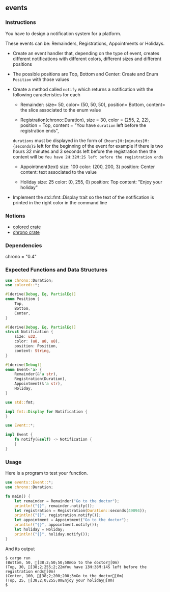 ## events

### Instructions

You have to design a notification system for a platform.

These events can be: Remainders, Registrations, Appointments or Holidays.

- Create an event handler that, depending on the type of event, creates different notifications with different colors, different sizes and different positions

- The possible positions are Top, Bottom and Center: Create and Enum `Position` with those values

- Create a method called `notify` which returns a notification with the following caracteristics for each

  - Remainder:
    size= 50,
    color= (50, 50, 50),
    position= Bottom,
    content= the slice associated to the enum value

  - Registration(chrono::Duration),
    size = 30,
    color = (255, 2, 22),
    position = Top,
    content = "You have `duration` left before the registration ends",

  `durations` must be displayed in the form of `{hours}H:{minutes}M:{seconds}S` left for the beginning of the event for example if there is two hours 32 minutes and 3 seconds left before the registration then the content will be `You have 2H:32M:2S left before the registration ends`

  - Appointment(text)
    size: 100
    color: (200, 200, 3)
    position: Center
    content: text associated to the value

  - Holiday
    size: 25
    color: (0, 255, 0)
    position: Top
    content: "Enjoy your holiday"

- Implement the std::fmt::Display trait so the text of the notification is printed in the right color in the command line

### Notions

- [colored crate](https://docs.rs/colored/2.0.0/colored/)
- [chrono crate](https://crates.io/crates/chrono)

### Dependencies

chrono = "0.4"

### Expected Functions and Data Structures

```rust
use chrono::Duration;
use colored::*;

#[derive(Debug, Eq, PartialEq)]
enum Position {
	Top,
	Bottom,
	Center,
}

#[derive(Debug, Eq, PartialEq)]
struct Notification {
	size: u32,
	color: (u8, u8, u8),
	position: Position,
	content: String,
}

#[derive(Debug)]
enum Event<'a> {
	Remainder(&'a str),
	Registration(Duration),
	Appointment(&'a str),
	Holiday,
}

use std::fmt;

impl fmt::Display for Notification {
}

use Event::*;

impl Event {
	fn notify(&self) -> Notification {
	}
}
```

### Usage

Here is a program to test your function.

```rust
use events::Event::*;
use chrono::Duration;

fn main() {
	let remainder = Remainder("Go to the doctor");
	println!("{}", remainder.notify());
	let registration = Registration(Duration::seconds(49094));
	println!("{}", registration.notify());
	let appointment = Appointment("Go to the doctor");
	println!("{}", appointment.notify());
	let holiday = Holiday;
	println!("{}", holiday.notify());
}
```

And its output

```console
$ cargo run
(Bottom, 50, [38;2;50;50;50mGo to the doctor[0m)
(Top, 30, [38;2;255;2;22mYou have 13H:38M:14S left before the registration ends[0m)
(Center, 100, [38;2;200;200;3mGo to the doctor[0m)
(Top, 25, [38;2;0;255;0mEnjoy your holiday[0m)
$
```
